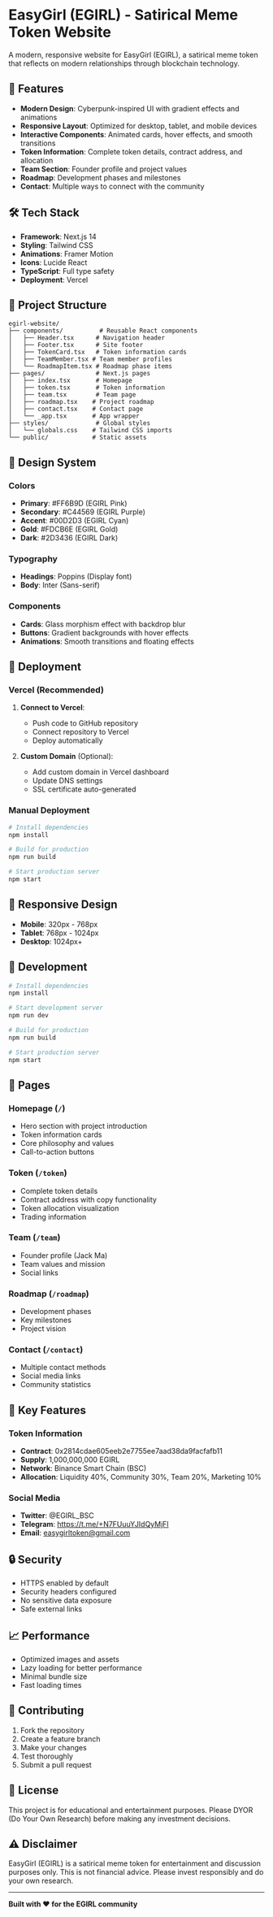 # EasyGirl (EGIRL) - Satirical Meme Token Website

A modern, responsive website for EasyGirl (EGIRL), a satirical meme token that reflects on modern relationships through blockchain technology.

## 🚀 Features

- **Modern Design**: Cyberpunk-inspired UI with gradient effects and animations
- **Responsive Layout**: Optimized for desktop, tablet, and mobile devices
- **Interactive Components**: Animated cards, hover effects, and smooth transitions
- **Token Information**: Complete token details, contract address, and allocation
- **Team Section**: Founder profile and project values
- **Roadmap**: Development phases and milestones
- **Contact**: Multiple ways to connect with the community

## 🛠️ Tech Stack

- **Framework**: Next.js 14
- **Styling**: Tailwind CSS
- **Animations**: Framer Motion
- **Icons**: Lucide React
- **TypeScript**: Full type safety
- **Deployment**: Vercel

## 📁 Project Structure

```
egirl-website/
├── components/          # Reusable React components
│   ├── Header.tsx      # Navigation header
│   ├── Footer.tsx      # Site footer
│   ├── TokenCard.tsx   # Token information cards
│   ├── TeamMember.tsx # Team member profiles
│   └── RoadmapItem.tsx # Roadmap phase items
├── pages/              # Next.js pages
│   ├── index.tsx       # Homepage
│   ├── token.tsx       # Token information
│   ├── team.tsx        # Team page
│   ├── roadmap.tsx    # Project roadmap
│   ├── contact.tsx    # Contact page
│   └── _app.tsx       # App wrapper
├── styles/             # Global styles
│   └── globals.css    # Tailwind CSS imports
└── public/            # Static assets
```

## 🎨 Design System

### Colors
- **Primary**: #FF6B9D (EGIRL Pink)
- **Secondary**: #C44569 (EGIRL Purple)
- **Accent**: #00D2D3 (EGIRL Cyan)
- **Gold**: #FDCB6E (EGIRL Gold)
- **Dark**: #2D3436 (EGIRL Dark)

### Typography
- **Headings**: Poppins (Display font)
- **Body**: Inter (Sans-serif)

### Components
- **Cards**: Glass morphism effect with backdrop blur
- **Buttons**: Gradient backgrounds with hover effects
- **Animations**: Smooth transitions and floating effects

## 🚀 Deployment

### Vercel (Recommended)

1. **Connect to Vercel**:
   - Push code to GitHub repository
   - Connect repository to Vercel
   - Deploy automatically

2. **Custom Domain** (Optional):
   - Add custom domain in Vercel dashboard
   - Update DNS settings
   - SSL certificate auto-generated

### Manual Deployment

```bash
# Install dependencies
npm install

# Build for production
npm run build

# Start production server
npm start
```

## 📱 Responsive Design

- **Mobile**: 320px - 768px
- **Tablet**: 768px - 1024px
- **Desktop**: 1024px+

## 🔧 Development

```bash
# Install dependencies
npm install

# Start development server
npm run dev

# Build for production
npm run build

# Start production server
npm start
```

## 📄 Pages

### Homepage (`/`)
- Hero section with project introduction
- Token information cards
- Core philosophy and values
- Call-to-action buttons

### Token (`/token`)
- Complete token details
- Contract address with copy functionality
- Token allocation visualization
- Trading information

### Team (`/team`)
- Founder profile (Jack Ma)
- Team values and mission
- Social links

### Roadmap (`/roadmap`)
- Development phases
- Key milestones
- Project vision

### Contact (`/contact`)
- Multiple contact methods
- Social media links
- Community statistics

## 🎯 Key Features

### Token Information
- **Contract**: 0x2814cdae605eeb2e7755ee7aad38da9facfafb11
- **Supply**: 1,000,000,000 EGIRL
- **Network**: Binance Smart Chain (BSC)
- **Allocation**: Liquidity 40%, Community 30%, Team 20%, Marketing 10%

### Social Media
- **Twitter**: @EGIRL_BSC
- **Telegram**: https://t.me/+N7FUuuYJIdQyMjFl
- **Email**: easygirltoken@gmail.com

## 🔒 Security

- HTTPS enabled by default
- Security headers configured
- No sensitive data exposure
- Safe external links

## 📈 Performance

- Optimized images and assets
- Lazy loading for better performance
- Minimal bundle size
- Fast loading times

## 🤝 Contributing

1. Fork the repository
2. Create a feature branch
3. Make your changes
4. Test thoroughly
5. Submit a pull request

## 📝 License

This project is for educational and entertainment purposes. Please DYOR (Do Your Own Research) before making any investment decisions.

## ⚠️ Disclaimer

EasyGirl (EGIRL) is a satirical meme token for entertainment and discussion purposes only. This is not financial advice. Please invest responsibly and do your own research.

---

**Built with ❤️ for the EGIRL community**
